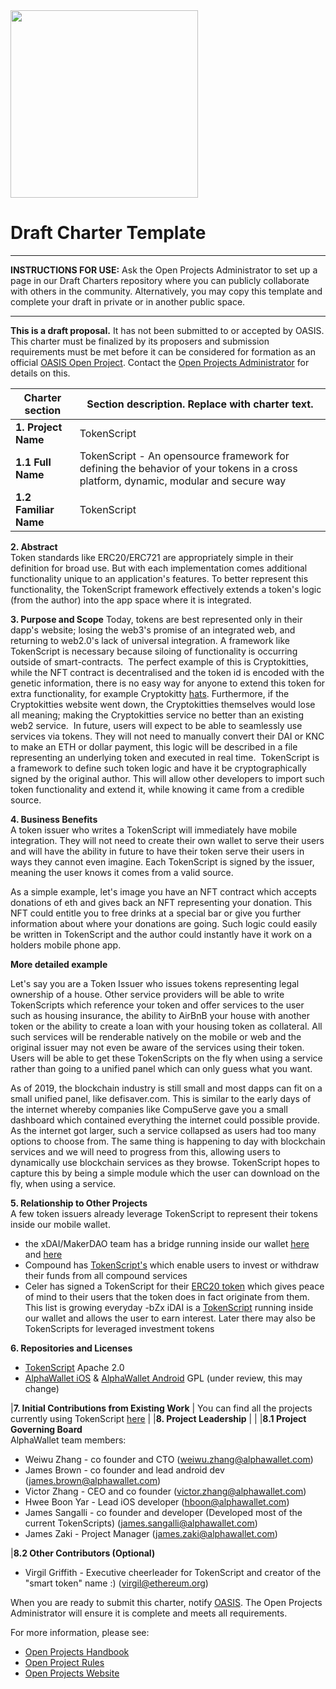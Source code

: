 <img src="../img/open-project-logos/open-projects-logo.PNG.png" width="300">

# Draft Charter Template
-------------------------------------------

**INSTRUCTIONS FOR USE:** Ask the Open Projects Administrator to set up a page in our Draft Charters repository where you can publicly collaborate with others in the community. Alternatively, you may copy this template and complete your draft in private or in another public space.

-------------------------------------------

**This is a draft proposal.** It has not been submitted to or accepted
by OASIS. This charter must be finalized by its proposers and submission
requirements must be met before it can be considered for formation as an official 
[OASIS Open Project](http://oasis-open-projects.org). Contact the [Open Projects Administrator](mailto:op-admin@oasis-open.org) for details on this.


| Charter section | Section description. Replace with charter text. |
|-----------------------------------|-----------------------------------|
| **1. Project Name**   | TokenScript  |
| **1.1 Full Name**     | TokenScript - An opensource framework for defining the behavior of your tokens in a cross platform, dynamic, modular and secure way |
| **1.2 Familiar Name** | TokenScript |
**2. Abstract**   
Token standards like ERC20/ERC721 are appropriately simple in their definition for broad use. But with each implementation comes additional functionality unique to an application's features. To better represent this functionality, the TokenScript framework effectively extends a token's logic (from the author) into the app space where it is integrated.

**3. Purpose and Scope** 
 Today, tokens are best represented only in their dapp's website; losing the web3's promise of an integrated web, and returning to web2.0's lack of universal integration. A framework like TokenScript is necessary because siloing of functionality is occurring outside of smart-contracts. 
 The perfect example of this is Cryptokitties, while the NFT contract is decentralised and the token id is encoded with the genetic information, there is no easy way for anyone to extend this token for extra functionality, for example Cryptokitty [hats](https://kittyhats.co/#/). Furthermore, if the Cryptokitties website went down, the Cryptokitties themselves would lose all meaning; making the Cryptokitties service no better than an existing web2 service. 
 In future, users will expect to be able to seamlessly use services via tokens. They will not need to manually convert their DAI or KNC to make an ETH or dollar payment, this logic will be described in a file representing an underlying token and executed in real time. 
 TokenScript is a framework to define such token logic and have it be cryptographically signed by the original author. This will allow other developers to import such token functionality and extend it, while knowing it came from a credible source. 
 
**4. Business Benefits**  
A token issuer who writes a TokenScript will immediately have mobile integration. They will not need to create their own wallet to serve their users and will have the ability in future to have their token serve their users in ways they cannot even imagine. Each TokenScript is signed by the issuer, meaning the user knows it comes from a valid source.

As a simple example, let's image you have an NFT contract which accepts donations of eth and gives back an NFT representing your donation. This NFT could entitle you to free drinks at a special bar or give you further information about where your donations are going. Such logic could easily be written in TokenScript and the author could instantly have it work on a holders mobile phone app. 

**More detailed example**  

Let's say you are a Token Issuer who issues tokens representing legal ownership of a house. Other service providers will be able to write TokenScripts which reference your token and offer services to the user such as housing insurance, the ability to AirBnB your house with another token or the ability to create a loan with your housing token as collateral. All such services will be renderable natively on the mobile or web and the original issuer may not even be aware of the services using their token. Users will be able to get these TokenScripts on the fly when using a service rather than going to a unified panel which can only guess what you want. 

As of 2019, the blockchain industry is still small and most dapps can fit on a small unified panel, like defisaver.com. This is similar to the early days of the internet whereby companies like CompuServe gave you a small dashboard which contained everything the internet could possible provide. As the internet got larger, such a service collapsed as users had too many options to choose from. The same thing is happening to day with blockchain services and we will need to progress from this, allowing users to dynamically use blockchain services as they browse. TokenScript hopes to capture this by being a simple module which the user can download on the fly, when using a service.                    
                   
**5. Relationship to Other Projects**  
A few token issuers already leverage TokenScript to represent their tokens inside our mobile wallet. 

- the xDAI/MakerDAO team has a bridge running inside our wallet [here](https://github.com/AlphaWallet/TokenScript-Repo/blob/master/aw.app/2019/05/DAI.tsml) and [here](https://github.com/AlphaWallet/alpha-wallet-ios/blob/master/xDaiTokenScript/XDAI-bridge.tsml)
- Compound has [TokenScript's](https://github.com/AlphaWallet/TokenScript/tree/master/examples/erc20/Compound) which enable users to invest or withdraw their funds from all compound services 
- Celer has signed a TokenScript for their [ERC20 token](https://github.com/AlphaWallet/TokenScript-Repo/blob/master/celer.network/2019/05/CELER.tsml) which gives peace of mind to their users that the token does in fact originate from them. This list is growing everyday 
 -bZx iDAI is a [TokenScript](https://github.com/AlphaWallet/TokenScript/tree/master/examples/erc20/iDAI) running inside our wallet and allows the user to earn interest. Later there may also be TokenScripts for leveraged investment tokens

**6. Repositories and Licenses** 
- [TokenScript](https://github.com/AlphaWallet/TokenScript) Apache 2.0
- [AlphaWallet iOS](https://github.com/AlphaWallet/alpha-wallet-ios) & [AlphaWallet Android](https://github.com/AlphaWallet/alpha-wallet-android) GPL (under review, this may change)

|**7. Initial Contributions from Existing Work**  | You can find all the projects currently using TokenScript [here](https://github.com/AlphaWallet/TokenScript/tree/master/examples) |
|**8. Project Leadership**   |      |
|**8.1 Project Governing Board**  
AlphaWallet team members: 

- Weiwu Zhang - co founder and CTO (weiwu.zhang@alphawallet.com)
- James Brown - co founder and lead android dev (james.brown@alphawallet.com)
- Victor Zhang - CEO and co founder (victor.zhang@alphawallet.com)
- Hwee Boon Yar - Lead iOS developer (hboon@alphawallet.com)
- James Sangalli - co founder and developer (Developed most of the current TokenScripts) (james.sangalli@alphawallet.com)
- James Zaki - Project Manager (james.zaki@alphawallet.com)

|**8.2 Other Contributors (Optional)** 

- Virgil Griffith - Executive cheerleader for TokenScript and creator of the "smart token" name :) (virgil@ethereum.org)

When you are ready to submit this charter, notify [OASIS](mailto:op-admin@oasis-open.org). The Open Projects Administrator will ensure it is complete and meets all requirements.   

For more information, please see:

-   [Open Projects Handbook](../board-docs/open-projects-handbook.md)
-   [Open Project Rules](../board-docs/open-projects-rules.md)
-   [Open Projects Website](http://oasis-open-projects.org)